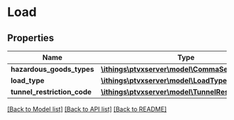 # Load

## Properties
Name | Type | Description | Notes
------------ | ------------- | ------------- | -------------
**hazardous_goods_types** | [**\ithings\ptvxserver\model\CommaSeparatedList**](CommaSeparatedList.md) |  | [optional] 
**load_type** | [**\ithings\ptvxserver\model\LoadType**](LoadType.md) |  | [optional] 
**tunnel_restriction_code** | [**\ithings\ptvxserver\model\TunnelRestrictionCode**](TunnelRestrictionCode.md) |  | [optional] 

[[Back to Model list]](../../README.md#documentation-for-models) [[Back to API list]](../../README.md#documentation-for-api-endpoints) [[Back to README]](../../README.md)

